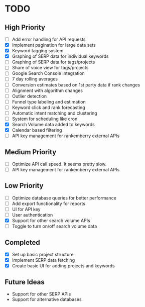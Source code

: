 # TODO

## High Priority

- [ ] Add error handling for API requests
- [x] Implement pagination for large data sets
- [x] Keyword tagging system
- [x] Graphing of SERP data for individual keywords
- [ ] Graphing of SERP data for tags/projects
- [ ] Share of voice view for tags/projects
- [ ] Google Search Console Integration
- [ ] 7 day rolling averages
- [ ] Conversion estimates based on 1st party data if rank changes
- [ ] Alignment with algorithm changes
- [ ] Outlier detection
- [ ] Funnel type labeling and estimation
- [ ] Keyword click and rank forecasting
- [ ] Automatic intent matching and clustering
- [ ] System for scheduling like cron
- [x] Search Volume data added to keywords
- [x] Calendar based filtering
- [ ] API key management for rankemberry external APIs

## Medium Priority

- [ ] Optimize API call speed. It seems pretty slow.
- [ ] API key management for rankemberry external APIs

## Low Priority

- [ ] Optimize database queries for better performance
- [ ] Add export functionality for reports
- [ ] UI for API key
- [ ] User authentication
- [x] Support for other search volume APIs
- [ ] Toggle to turn on/off search volume data

## Completed

- [x] Set up basic project structure
- [x] Implement SERP data fetching
- [x] Create basic UI for adding projects and keywords

## Future Ideas

- Support for other SERP APIs
- Support for alternative databases
